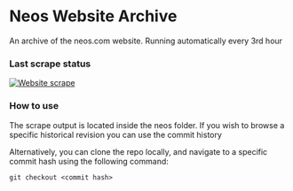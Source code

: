 # Neos Website Archive
An archive of the neos.com website. Running automatically every 3rd hour
### Last scrape status
[![Website scrape](https://github.com/Wazbat/neos-website-archive/actions/workflows/scrape.yaml/badge.svg)](https://github.com/Wazbat/neos-website-archive/actions/workflows/scrape.yaml)

### How to use

The scrape output is located inside the neos folder. If you wish to browse a specific historical revision you can use the commit history

Alternatively, you can clone the repo locally, and navigate to a specific commit hash using the following command:

```
git checkout <commit hash>
```
